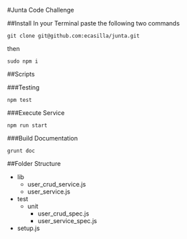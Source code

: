 #Junta Code Challenge

##Install 
In your Terminal paste the following two commands

`git clone git@github.com:ecasilla/junta.git`

then

`sudo npm i`

##Scripts

###Testing

`npm test`

###Execute Service

`npm run start`

###Build Documentation

`grunt doc`


##Folder Structure

 *  lib
    * user_crud_service.js
    * user_service.js
 *  test
     * unit
       * user_crud_spec.js
       * user_service_spec.js
 * setup.js
  

